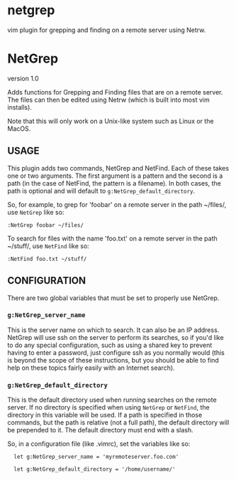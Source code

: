 netgrep
=======

vim plugin for grepping and finding on a remote server using Netrw.

# NetGrep

version 1.0

Adds functions for Grepping and Finding files that are on a remote server. The
files can then be edited using Netrw (which is built into most vim installs).

Note that this will only work on a Unix-like system such as Linux or the MacOS.

## USAGE

This plugin adds two commands, NetGrep and NetFind. Each of these takes one or
two arguments. The first argument is a pattern and the second is a path (in the
case of NetFind, the pattern is a filename). In both cases, the path is optional
and will default to `g:NetGrep_default_directory`.

So, for example, to grep for 'foobar' on a remote server in the path ~/files/,
use `NetGrep` like so:

  `:NetGrep foobar ~/files/`

To search for files with the name 'foo.txt' on a remote server in the path
~/stuff/, use `NetFind` like so:

  `:NetFind foo.txt ~/stuff/`

## CONFIGURATION

There are two global variables that must be set to properly use NetGrep.

### `g:NetGrep_server_name`

This is the server name on which to search. It can also be an IP address.
NetGrep will use ssh on the server to perform its searches, so if you'd like to
do any special configuration, such as using a shared key to prevent having to
enter a password, just configure ssh as you normally would (this is beyond the
scope of these instructions, but you should be able to find help on these topics
fairly easily with an Internet search).

### `g:NetGrep_default_directory`

This is the default directory used when running searches on the remote server.
If no directory is specified when using `NetGrep` or `NetFind`, the directory in
this variable will be used. If a path is specified in those commands, but the
path is relative (not a full path), the default directory will be prepended to
it. The default directory must end with a slash.

So, in a configuration file (like .vimrc), set the variables like so:

```
  let g:NetGrep_server_name = 'myremoteserver.foo.com'

  let g:NetGrep_default_directory = '/home/username/'
```

